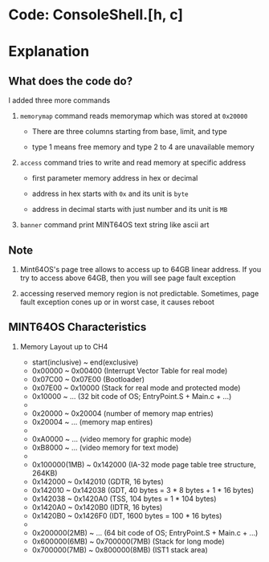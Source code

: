 # Code: ConsoleShell.[h, c]

# Explanation

## What does the code do?

I added three more commands

1. `memorymap` command reads memorymap which was stored at `0x20000`

    * There are three columns starting from base, limit, and type

    * type 1 means free memory and type 2 to 4 are unavailable memory

2. `access` command tries to write and read memory at specific address

    * first parameter memory address in hex or decimal

    * address in hex starts with `0x` and its unit is `byte`

    * address in decimal starts with just number and its unit is `MB`

3. `banner` command print MINT64OS text string like ascii art

## Note

1. Mint64OS's page tree allows to access up to 64GB linear address.
If you try to access above 64GB, then you will see page fault exception

2. accessing reserved memory region is not predictable. Sometimes, page
fault exception cones up or in worst case, it causes reboot


## MINT64OS Characteristics

1. Memory Layout up to CH4

    * start(inclusive) ~ end(exclusive)
    * 0x00000  ~ 0x00400  (Interrupt Vector Table for real mode)
    * 0x07C00  ~ 0x07E00  (Bootloader)
    * 0x07E00  ~ 0x10000  (Stack for real mode and protected mode)
    * 0x10000  ~ ...  (32 bit code of OS; EntryPoint.S + Main.c + ...)
    *
    * 0x20000 ~ 0x20004 (number of memory map entries)
    * 0x20004 ~ ... (memory map entires)
    *
    * 0xA0000  ~ ...      (video memory for graphic mode)
    * 0xB8000  ~ ...      (video memory for text mode)
    *
    * 0x100000(1MB) ~ 0x142000 (IA-32 mode page table tree structure, 264KB)
    * 0x142000      ~ 0x142010 (GDTR, 16 bytes)
    * 0x142010      ~ 0x142038 (GDT, 40 bytes = 3 * 8 bytes + 1 * 16 bytes)
    * 0x142038      ~ 0x1420A0 (TSS, 104 bytes = 1 * 104 bytes)
    * 0x1420A0      ~ 0x1420B0 (IDTR, 16 bytes)
    * 0x1420B0      ~ 0x1426F0 (IDT, 1600 bytes = 100 * 16 bytes)
    *
    * 0x200000(2MB) ~ ... (64 bit code of OS; EntryPoint.S + Main.c + ...)
    * 0x600000(6MB) ~ 0x700000(7MB) (Stack for long mode)
    * 0x700000(7MB) ~ 0x800000(8MB) (IST1 stack area)